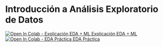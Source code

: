 # Introducción a Análisis Exploratorio de Datos

<a target="_blank" href="https://colab.research.google.com/github/TABI-UNLP/EDA-TABI-2023/blob/main/EDA%20%2B%20ML%20de%20yapa.ipynb">
  <img src="https://colab.research.google.com/assets/colab-badge.svg" alt="Open In Colab - Explicación EDA + ML "/>  Explicación EDA + ML 
</a>  <br>

<a target="_blank" href="https://colab.research.google.com/github/TABI-UNLP/EDA-TABI-2023/blob/main/EDA%20-%20Pr%C3%A1ctica.ipynb">
  <img src="https://colab.research.google.com/assets/colab-badge.svg" alt="Open In Colab - EDA Práctica"/> EDA Práctica
</a>

